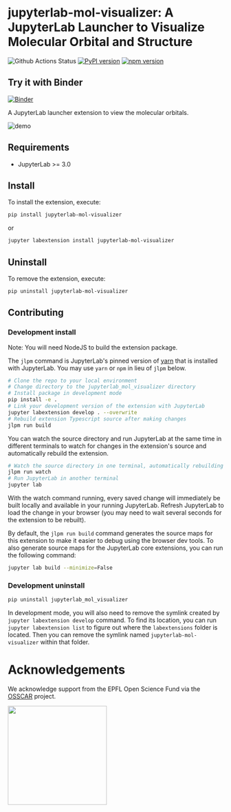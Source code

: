 # **jupyterlab-mol-visualizer**: A JupyterLab Launcher to Visualize Molecular Orbital and Structure

![Github Actions Status](https://github.com/osscar-org/jupyterlab-mol-visualizer/workflows/Build/badge.svg)
[![PyPI version](https://badge.fury.io/py/jupyterlab-mol-visualizer.svg)](https://badge.fury.io/py/jupyterlab-mol-visualizer)
[![npm version](https://badge.fury.io/js/jupyterlab-mol-visualizer.svg)](https://badge.fury.io/js/jupyterlab-mol-visualizer)

## Try it with Binder

[![Binder](https://mybinder.org/badge_logo.svg)](https://mybinder.org/v2/gh/osscar-org/jupyterlab-mol-visualizer/master?urlpath=lab)

A JupyterLab launcher extension to view the molecular orbitals.

![demo](./binder/demo.gif)

## Requirements

* JupyterLab >= 3.0

## Install

To install the extension, execute:

```bash
pip install jupyterlab-mol-visualizer
```
or

```bash
jupyter labextension install jupyterlab-mol-visualizer
```

## Uninstall

To remove the extension, execute:

```bash
pip uninstall jupyterlab-mol-visualizer
```

## Contributing

### Development install

Note: You will need NodeJS to build the extension package.

The `jlpm` command is JupyterLab's pinned version of
[yarn](https://yarnpkg.com/) that is installed with JupyterLab. You may use
`yarn` or `npm` in lieu of `jlpm` below.

```bash
# Clone the repo to your local environment
# Change directory to the jupyterlab_mol_visualizer directory
# Install package in development mode
pip install -e .
# Link your development version of the extension with JupyterLab
jupyter labextension develop . --overwrite
# Rebuild extension Typescript source after making changes
jlpm run build
```

You can watch the source directory and run JupyterLab at the same time in different terminals to watch for changes in the extension's source and automatically rebuild the extension.

```bash
# Watch the source directory in one terminal, automatically rebuilding when needed
jlpm run watch
# Run JupyterLab in another terminal
jupyter lab
```

With the watch command running, every saved change will immediately be built locally and available in your running JupyterLab. Refresh JupyterLab to load the change in your browser (you may need to wait several seconds for the extension to be rebuilt).

By default, the `jlpm run build` command generates the source maps for this extension to make it easier to debug using the browser dev tools. To also generate source maps for the JupyterLab core extensions, you can run the following command:

```bash
jupyter lab build --minimize=False
```

### Development uninstall

```bash
pip uninstall jupyterlab_mol_visualizer
```

In development mode, you will also need to remove the symlink created by `jupyter labextension develop`
command. To find its location, you can run `jupyter labextension list` to figure out where the `labextensions`
folder is located. Then you can remove the symlink named `jupyterlab-mol-visualizer` within that folder.


# Acknowledgements

We acknowledge support from the EPFL Open Science Fund via the [OSSCAR](http://www.osscar.org) project.

<img src='http://www.osscar.org/wp-content/uploads/2019/03/OSSCAR-logo.png' width='230'>
